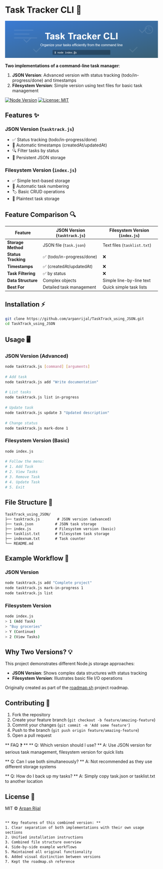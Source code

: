 # Task Tracker CLI 🚀

![Task Tracker Banner](./Task_Tracker_using_File_system/image.png)

**Two implementations of a command-line task manager**:
1. **JSON Version**: Advanced version with status tracking (todo/in-progress/done) and timestamps
2. **Filesystem Version**: Simple version using text files for basic task management

[![Node Version](https://img.shields.io/badge/node-%3E%3D12.0.0-brightgreen)](https://nodejs.org/)
[![License: MIT](https://img.shields.io/badge/License-MIT-yellow.svg)](https://opensource.org/licenses/MIT)

## Features ✨

### JSON Version (`tasktrack.js`)
- ✅ Status tracking (todo/in-progress/done)
- 📅 Automatic timestamps (createdAt/updatedAt)
- 🔍 Filter tasks by status
- 🧩 Persistent JSON storage

### Filesystem Version (`index.js`)
- ✅ Simple text-based storage
- 🔢 Automatic task numbering
- 🏷️ Basic CRUD operations
- 📝 Plaintext task storage

## Feature Comparison 🔍

| Feature               | JSON Version (`tasktrack.js`) | Filesystem Version (`index.js`)|
|-----------------------|-------------------------------|--------------------------------|
| **Storage Method**    | JSON file (`task.json`)       | Text files (`tasklist.txt`)    |
| **Status Tracking**   | ✅ (todo/in-progress/done)    | ❌                            |
| **Timestamps**        | ✅ (createdAt/updatedAt)      | ❌                            |
| **Task Filtering**    | ✅ by status                  | ❌                            |
| **Data Structure**    | Complex objects               | Simple line-by-line text       |
| **Best For**          | Detailed task management      | Quick simple task lists        |


## Installation ⚡

```bash
git clone https://github.com/arpanrijal/TaskTrack_using_JSON.git
cd TaskTrack_using_JSON
```

## Usage 🖥️

### JSON Version (Advanced)

```bash
node tasktrack.js [command] [arguments]

# Add task
node tasktrack.js add "Write documentation"

# List tasks
node tasktrack.js list in-progress

# Update task
node tasktrack.js update 3 "Updated description"

# Change status
node tasktrack.js mark-done 1
```

### Filesystem Version (Basic)

```bash
node index.js

# Follow the menu:
# 1. Add Task
# 2. View Tasks
# 3. Remove Task
# 4. Update Task
# 5. Exit
```

## File Structure 📂

```
TaskTrack_using_JSON/
├── tasktrack.js        # JSON version (advanced)
├── task.json          # JSON task storage
├── index.js           # Filesystem version (basic)
├── tasklist.txt       # Filesystem task storage
├── indexnum.txt       # Task counter
└── README.md
```

## Example Workflow 🔄

### JSON Version
```bash
node tasktrack.js add "Complete project"
node tasktrack.js mark-in-progress 1
node tasktrack.js list
```

### Filesystem Version
```bash
node index.js
> 1 (Add Task)
> "Buy groceries"
> Y (Continue)
> 2 (View Tasks)
```

## Why Two Versions? 💡

This project demonstrates different Node.js storage approaches:
- **JSON Version**: Shows complex data structures with status tracking
- **Filesystem Version**: Illustrates basic file I/O operations

Originally created as part of the [roadmap.sh](https://roadmap.sh/projects/task-tracker) project roadmap.

## Contributing 🤝

1. Fork the repository
2. Create your feature branch (`git checkout -b feature/amazing-feature`)
3. Commit your changes (`git commit -m 'Add some feature'`)
4. Push to the branch (`git push origin feature/amazing-feature`)
5. Open a pull request

** FAQ ❓ **
** Q: Which version should I use? **
A: Use JSON version for serious task management, filesystem version for quick lists

** Q: Can I use both simultaneously? **
A: Not recommended as they use different storage systems

** Q: How do I back up my tasks? **
A: Simply copy task.json or tasklist.txt to another location

## License 📜

MIT © [Arpan Rijal](https://github.com/arpanrijal)
```

** Key features of this combined version: **
1. Clear separation of both implementations with their own usage sections
2. Unified installation instructions
3. Combined file structure overview
4. Side-by-side example workflows
5. Maintained all original functionality
6. Added visual distinction between versions
7. Kept the roadmap.sh reference
```
